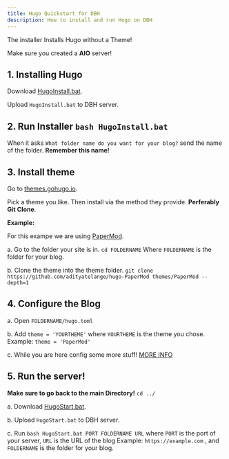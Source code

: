 ```yaml
---
title: Hugo Quickstart for DBH
description: How to install and run Hugo on DBH
---
```

The installer Installs Hugo without a Theme!

Make sure you created a **AIO** server!

## 1. Installing Hugo

  Download [HugoInstall.bat](./HugoInstall.bat).
  
  Upload `HugoInstall.bat` to DBH server.

## 2. Run Installer `bash HugoInstall.bat`
   
   When it asks `What folder name do you want for your blog?` send the name of the folder. **Remember this name!**

## 3. Install theme

  Go to [themes.gohugo.io](https://themes.gohugo.io).

  Pick a theme you like. Then install via the method they provide. **Perferably Git Clone**.

  **Example:**
  
  For this exampe we are using [PaperMod](https://themes.gohugo.io/themes/hugo-papermod/).
    
  a. Go to the folder your site is in. `cd FOLDERNAME` Where `FOLDERNAME` is the folder for your blog.
  
  b. Clone the theme into the theme folder. `git clone https://github.com/adityatelange/hugo-PaperMod themes/PaperMod --depth=1`

## 4. Configure the Blog

  a. Open `FOLDERNAME/hugo.toml`
  
  b. Add `theme = 'YOURTHEME'` where `YOURTHEME` is the theme you chose. Example: `theme = 'PaperMod'`
  
  c. While you are here config some more stuff! [MORE INFO](https://gohugo.io/getting-started/configuration/)

## 5. Run the server!

   **Make sure to go back to the main Directory!** `cd ../`

   a. Download [HugoStart.bat](./HugoStart.bat).

   b.   Upload `HugoStart.bat` to DBH server.

   c. Run `bash HugoStart.bat PORT FOLDERNAME URL` where `PORT` is the port of your server, `URL` is the URL of the blog Example: `https://example.com` , and `FOLDERNAME` is the folder for your blog.
  
